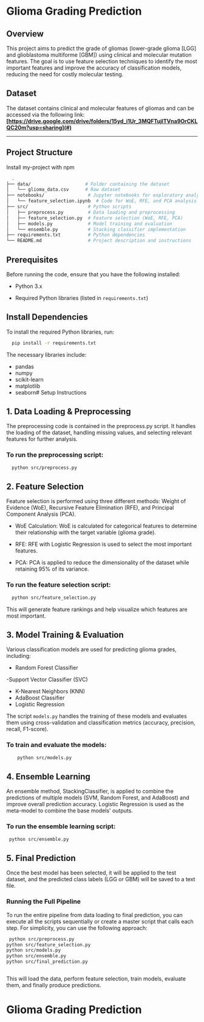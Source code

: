 # Glioma Grading Prediction

## Overview 

This project aims to predict the grade of gliomas (lower-grade glioma [LGG] and glioblastoma multiforme [GBM]) using clinical and molecular mutation features. The goal is to use feature selection techniques to identify the most important features and improve the accuracy of classification models, reducing the need for costly molecular testing.


## Dataset

The dataset contains clinical and molecular features of gliomas and can be accessed via the following link:  
**[https://drive.google.com/drive/folders/15yd_i1Ur_3MQFTujlTVna9OrCKLQC20m?usp=sharing](#)**  

---


## Project Structure

Install my-project with npm

```bash
  .
├── data/                    # Folder containing the dataset
│   └── glioma_data.csv      # Raw dataset
├── notebooks/                # Jupyter notebooks for exploratory analysis
│   └── feature_selection.ipynb  # Code for WoE, RFE, and PCA analysis
├── src/                      # Python scripts
│   ├── preprocess.py         # Data loading and preprocessing
│   ├── feature_selection.py  # Feature selection (WoE, RFE, PCA)
│   ├── models.py             # Model training and evaluation
│   └── ensemble.py           # Stacking classifier implementation
├── requirements.txt          # Python dependencies
└── README.md                 # Project description and instructions

```
    
## Prerequisites

Before running the code, ensure that you have the following installed:

- Python 3.x

- Required Python libraries (listed in `requirements.txt`)


## Install Dependencies

To install the required Python libraries, run:

```bash
  pip install -r requirements.txt

```
 The necessary libraries include:

 - pandas
 - numpy
 - scikit-learn
 - matplotlib
 - seaborn# Setup Instructions

## 1. Data Loading & Preprocessing

The preprocessing code is contained in the preprocess.py script. It handles the loading of the dataset, handling missing values, and selecting relevant features for further analysis.

### To run the preprocessing script:

```bash
  python src/preprocess.py
```
## 2. Feature Selection

Feature selection is performed using three different methods: Weight of Evidence (WoE), Recursive Feature Elimination (RFE), and Principal Component Analysis (PCA).


 - WoE Calculation: WoE is calculated for categorical features to determine their relationship with the target variable (glioma grade).

 - RFE: RFE with Logistic Regression is used to select the most important   features.

 - PCA: PCA is applied to reduce the dimensionality of the dataset while retaining 95% of its variance.
 
 ### To run the feature selection script:

```bash
  python src/feature_selection.py
```
This will generate feature rankings and help visualize which features are most important.

## 3. Model Training & Evaluation

Various classification models are used for predicting glioma grades, including:
 - Random Forest Classifier

 -Support Vector Classifier (SVC)
 - K-Nearest Neighbors (KNN)
 - AdaBoost Classifier
 - Logistic Regression
 
 The script `models.py` handles the training of these models and evaluates them using cross-validation and classification metrics (accuracy, precision, recall, F1-score).


 ### To train and evaluate the models:

```bash
    python src/models.py

```

## 4. Ensemble Learning
An ensemble method, StackingClassifier, is applied to combine the predictions of multiple models (SVM, Random Forest, and AdaBoost) and improve overall prediction accuracy. Logistic Regression is used as the meta-model to combine the base models' outputs.

### To run the ensemble learning script:

```bash
 python src/ensemble.py

```
## 5. Final Prediction
Once the best model has been selected, it will be applied to the test dataset, and the predicted class labels (LGG or GBM) will be saved to a text file.

### Running the Full Pipeline

To run the entire pipeline from data loading to final prediction, you can execute all the scripts sequentially or create a master script that calls each step. For simplicity, you can use the following approach:

```bash
 python src/preprocess.py
python src/feature_selection.py
python src/models.py
python src/ensemble.py
python src/final_prediction.py



```
This will load the data, perform feature selection, train models, evaluate them, and finally produce predictions.
# Glioma Grading Prediction
